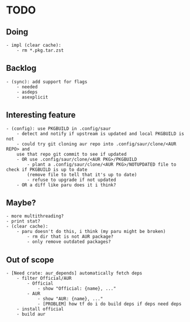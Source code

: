 # TODO
## Doing
    - impl (clear cache):
        - rm *.pkg.tar.zst

## Backlog
    - (sync): add support for flags
        - needed
        - asdeps
        - asexplicit

## Interesting feature
    - (config): use PKGBUILD in .config/saur
        - detect and notify if upstream is updated and local PKGBUILD is not
        - could try git cloning aur repo into .config/saur/clone/<AUR REPO> and
        use that repo git commit to see if updated
        - OR use .config/saur/clone/<AUR PKG>/PKGBUILD
            - plant a .config/saur/clone/<AUR PKG>/NOTUPDATED file to check if PKGBUILD is up to date
            (remove file to tell that it's up to date)
            - refuse to upgrade if not updated
        - OR a diff like paru does it i think?

## Maybe?
    - more multithreading?
    - print stat?
    - (clear cache):
        - paru doesn't do this, i think (my paru might be broken)
            - rm dir that is not AUR package?
            - only remove outdated packages?

## Out of scope
    - [Need crate: aur_depends] automatically fetch deps
        - filter Official/AUR
            - Official
                - show "Official: {name}, ..."
            - AUR
                - show "AUR: {name}, ..."
                - [PROBLEM] how tf do i do build deps if deps need deps
        - install official
        - build aur
